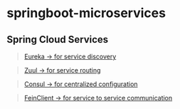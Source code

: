 # springboot-microservices

## Spring Cloud Services

> [Eureka 	-> for service discovery](https://cloud.spring.io/spring-cloud-netflix/multi/multi__service_discovery_eureka_clients.html)

> [Zuul 	-> for service routing](https://cloud.spring.io/spring-cloud-netflix/multi/multi__router_and_filter_zuul.html)

> [Consul 	-> for centralized configuration]()

> [FeinClient -> for service to service communication](https://tech.target.com/2018/12/18/spring-feign.html)
    
